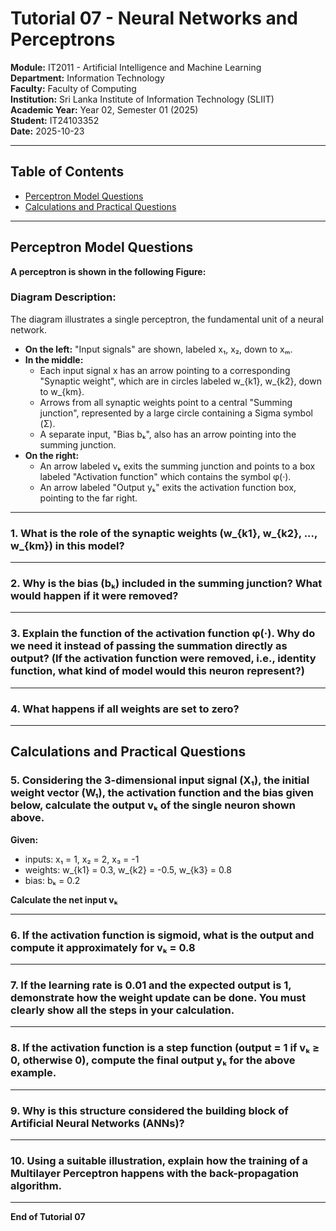 # Tutorial 07 - Neural Networks and Perceptrons

**Module:** IT2011 - Artificial Intelligence and Machine Learning  
**Department:** Information Technology  
**Faculty:** Faculty of Computing  
**Institution:** Sri Lanka Institute of Information Technology (SLIIT)  
**Academic Year:** Year 02, Semester 01 (2025)  
**Student:** IT24103352  
**Date:** 2025-10-23

---

## Table of Contents

- [Perceptron Model Questions](#perceptron-model-questions)
- [Calculations and Practical Questions](#calculations-and-practical-questions)

---

## Perceptron Model Questions

**A perceptron is shown in the following Figure:**

### Diagram Description:

The diagram illustrates a single perceptron, the fundamental unit of a neural network.

- **On the left:** "Input signals" are shown, labeled x₁, x₂, down to xₘ.
- **In the middle:**
  - Each input signal x has an arrow pointing to a corresponding "Synaptic weight", which are in circles labeled w_{k1}, w_{k2}, down to w_{km}.
  - Arrows from all synaptic weights point to a central "Summing junction", represented by a large circle containing a Sigma symbol (Σ).
  - A separate input, "Bias bₖ", also has an arrow pointing into the summing junction.
- **On the right:**
  - An arrow labeled vₖ exits the summing junction and points to a box labeled "Activation function" which contains the symbol φ(·).
  - An arrow labeled "Output yₖ" exits the activation function box, pointing to the far right.

---

### 1. What is the role of the synaptic weights (w_{k1}, w_{k2}, ..., w_{km}) in this model?

---

### 2. Why is the bias (bₖ) included in the summing junction? What would happen if it were removed?

---

### 3. Explain the function of the activation function φ(·). Why do we need it instead of passing the summation directly as output? (If the activation function were removed, i.e., identity function, what kind of model would this neuron represent?)

---

### 4. What happens if all weights are set to zero?

---

## Calculations and Practical Questions

### 5. Considering the 3-dimensional input signal (X₁), the initial weight vector (W₁), the activation function and the bias given below, calculate the output vₖ of the single neuron shown above.

**Given:**
- inputs: x₁ = 1, x₂ = 2, x₃ = -1
- weights: w_{k1} = 0.3, w_{k2} = -0.5, w_{k3} = 0.8
- bias: bₖ = 0.2

**Calculate the net input vₖ**

---

### 6. If the activation function is sigmoid, what is the output and compute it approximately for vₖ = 0.8

---

### 7. If the learning rate is 0.01 and the expected output is 1, demonstrate how the weight update can be done. You must clearly show all the steps in your calculation.

---

### 8. If the activation function is a step function (output = 1 if vₖ ≥ 0, otherwise 0), compute the final output yₖ for the above example.

---

### 9. Why is this structure considered the building block of Artificial Neural Networks (ANNs)?

---

### 10. Using a suitable illustration, explain how the training of a Multilayer Perceptron happens with the back-propagation algorithm.

---

**End of Tutorial 07**
